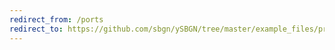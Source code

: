 ```yaml
---
redirect_from: /ports
redirect_to: https://github.com/sbgn/ySBGN/tree/master/example_files/process_port_diagrams
---
```

